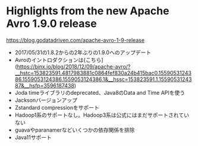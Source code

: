 Highlights from the new Apache Avro 1.9.0 release
==

https://blog.godatadriven.com/apache-avro-1-9-release

* 2017/05/31の1.8.2からの2年ぶりの1.9.0へのアップデート
* Avroのイントロダクションは{こちら](https://binx.io/blog/2018/12/09/apache-avro/?__hstc=153823591.4817983881c0864fef830a24b415bac0.1559053124386.1559053124386.1559053124386.1&__hssc=153823591.1.1559053124387&__hsfp=3596187438)
* Joda timeライブラリのdeprecated、Java8のData and Time APIを使う
* Jacksonバージョンアップ
* Zstandard compressionをサポート
* Hadoop1系のサポートなし。Hadoop3系は公式にはまだサポートされていない
* guavaやparanamerなどいくつかの依存関係を排除
* Java11サポート
